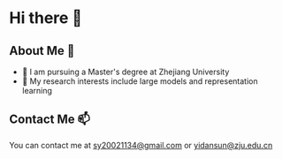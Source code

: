 # Hi there 👋


## About Me 💬

- 🔭 I am pursuing a Master's degree at Zhejiang University
- 🌱 My research interests include large models and representation learning
<!-- - 🤔 I’m looking for help with ...
- 💬 Ask me about ...
- 📫 How to reach me: ...
- 😄 Pronouns: ...
- ⚡ Fun fact: ... -->

## Contact Me 📫

You can contact me at sy20021134@gmail.com or yidansun@zju.edu.cn


<!--
**Thoams0211/Thoams0211** is a ✨ _special_ ✨ repository because its `README.md` (this file) appears on your GitHub profile.

Here are some ideas to get you started:

- 🔭 I’m currently working on ...
- 🌱 I’m currently learning ...
- 👯 I’m looking to collaborate on ...
- 🤔 I’m looking for help with ...
- 💬 Ask me about ...
- 📫 How to reach me: ...
- 😄 Pronouns: ...
- ⚡ Fun fact: ...
-->

